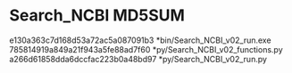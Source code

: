 # Search_NCBI MD5SUM
e130a363c7d168d53a72ac5a087091b3 *bin/Search_NCBI_v02_run.exe
785814919a849a21f943a5fe88ad7f60 *py/Search_NCBI_v02_functions.py
a266d61858dda6dccfac223b0a48bd97 *py/Search_NCBI_v02_run.py
